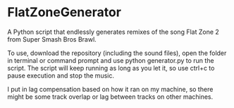 # FlatZoneGenerator
A Python script that endlessly generates remixes of the song Flat Zone 2 from Super Smash Bros Brawl.

To use, download the repository (including the sound files), open the folder in terminal or command prompt and use
        python generator.py
to run the script. The script will keep running as long as you let it, so use ctrl+c to pause execution and stop the music.

I put in lag compensation based on how it ran on my machine, so there might be some track overlap or lag between tracks on other machines.
